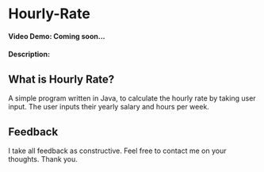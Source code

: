 # Hourly-Rate

#### Video Demo:  Coming soon...
#### Description:

## What is Hourly Rate?

A simple program written in Java, to calculate the hourly rate by taking user input. The user inputs their yearly salary and hours per week.



## Feedback

I take all feedback as constructive. Feel free to contact me on your thoughts. Thank you.


